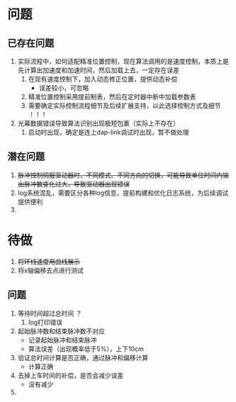 # 问题
## 已存在问题
1. 实际流程中，如何适配精准位置控制，现在算法调用的是速度控制，本质上是先计算出加速度和加速时间，然后加载上去，一定存在误差
	1. 在现有速度控制下，加入动态修正位置，提供动态补偿
		- 误差较小，可忽略
	2. 精准位置控制采用提前制表，然后在定时器中断中加载参数表
	3. 需要确定实际控制流程细节及后续扩展支持，以此选择控制方式及细节 ！！！
2. 光幕数据错误导致算法识别出现极短包裹（实际上不存在）
	1. 启动时出现，确定是连上dap-link调试时出现，暂不做处理
## 潜在问题
1. ~~脉冲控制伺服驱动器时，不同模式、不同方向的切换，可能导致单位时间内输出脉冲数变化过大，导致驱动器出现错误~~
2. log系统混乱，需要区分各种log信息，提前构建和优化日志系统，为后续调试提供便利
3. 

# 待做
1. ~~将环线速度用曲线展示~~
2. 将x轴偏移去点进行测试
## 问题
1. 等待时间超过总时间 ？
	1. log打印错误
2. 起始脉冲数和结束脉冲数不对应
	- 记录起始脉冲和结束脉冲
	- 算法误差（出现概率低于5%），上下10cm
1. 验证总时间计算是否正确，通过脉冲和偏移计算
	- 计算正确
2. 去掉上车时间的补偿，是否会减少误差
	- 没有减少
3. 